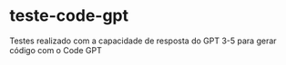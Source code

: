 # teste-code-gpt
Testes realizado com a capacidade de resposta do GPT 3-5 para gerar código com o Code GPT
